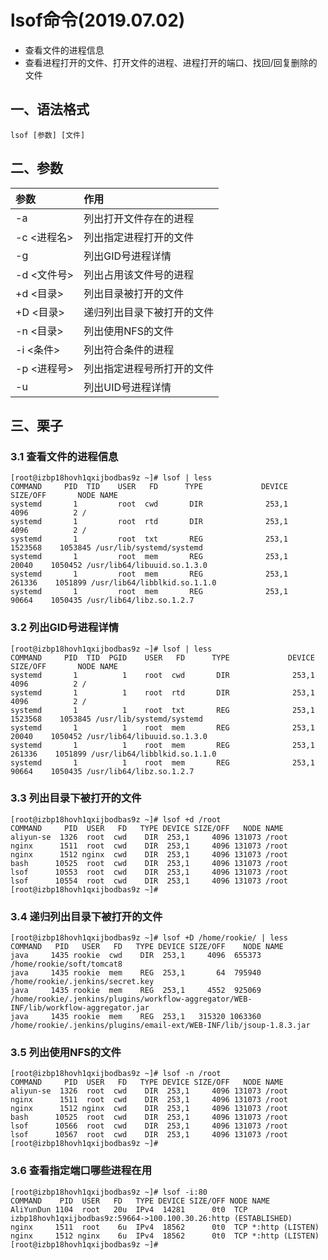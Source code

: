 # lsof命令(2019.07.02)

- 查看文件的进程信息
- 查看进程打开的文件、打开文件的进程、进程打开的端口、找回/回复删除的文件

## 一、语法格式

`lsof [参数] [文件]`

## 二、参数

| 参数 | 作用 |
| :--- | :--- |
| -a | 列出打开文件存在的进程 |
| -c <进程名> | 列出指定进程打开的文件 |
| -g | 列出GID号进程详情 |
| -d <文件号> | 列出占用该文件号的进程 |
| +d <目录> | 列出目录被打开的文件 |
| +D <目录> | 递归列出目录下被打开的文件 |
| -n <目录> | 列出使用NFS的文件 |
| -i <条件> | 列出符合条件的进程 |
| -p <进程号> | 列出指定进程号所打开的文件 |
| -u | 列出UID号进程详情 |

## 三、栗子

### 3.1 查看文件的进程信息

    [root@izbp18hovh1qxijbodbas9z ~]# lsof | less
    COMMAND     PID  TID    USER   FD      TYPE             DEVICE  SIZE/OFF       NODE NAME
    systemd       1         root  cwd       DIR              253,1      4096          2 /
    systemd       1         root  rtd       DIR              253,1      4096          2 /
    systemd       1         root  txt       REG              253,1   1523568    1053845 /usr/lib/systemd/systemd
    systemd       1         root  mem       REG              253,1     20040    1050452 /usr/lib64/libuuid.so.1.3.0
    systemd       1         root  mem       REG              253,1    261336    1051899 /usr/lib64/libblkid.so.1.1.0
    systemd       1         root  mem       REG              253,1     90664    1050435 /usr/lib64/libz.so.1.2.7

### 3.2 列出GID号进程详情

    [root@izbp18hovh1qxijbodbas9z ~]# lsof | less
    COMMAND     PID  TID  PGID    USER   FD      TYPE             DEVICE  SIZE/OFF       NODE NAME
    systemd       1          1    root  cwd       DIR              253,1      4096          2 /
    systemd       1          1    root  rtd       DIR              253,1      4096          2 /
    systemd       1          1    root  txt       REG              253,1   1523568    1053845 /usr/lib/systemd/systemd
    systemd       1          1    root  mem       REG              253,1     20040    1050452 /usr/lib64/libuuid.so.1.3.0
    systemd       1          1    root  mem       REG              253,1    261336    1051899 /usr/lib64/libblkid.so.1.1.0
    systemd       1          1    root  mem       REG              253,1     90664    1050435 /usr/lib64/libz.so.1.2.7

### 3.3 列出目录下被打开的文件

    [root@izbp18hovh1qxijbodbas9z ~]# lsof +d /root
    COMMAND     PID  USER   FD   TYPE DEVICE SIZE/OFF   NODE NAME
    aliyun-se  1326  root  cwd    DIR  253,1     4096 131073 /root
    nginx      1511  root  cwd    DIR  253,1     4096 131073 /root
    nginx      1512 nginx  cwd    DIR  253,1     4096 131073 /root
    bash      10525  root  cwd    DIR  253,1     4096 131073 /root
    lsof      10553  root  cwd    DIR  253,1     4096 131073 /root
    lsof      10554  root  cwd    DIR  253,1     4096 131073 /root
    [root@izbp18hovh1qxijbodbas9z ~]# 
    
### 3.4 递归列出目录下被打开的文件

    [root@izbp18hovh1qxijbodbas9z ~]# lsof +D /home/rookie/ | less
    COMMAND   PID   USER   FD   TYPE DEVICE SIZE/OFF    NODE NAME
    java     1435 rookie  cwd    DIR  253,1     4096  655373 /home/rookie/soft/tomcat8
    java     1435 rookie  mem    REG  253,1       64  795940 /home/rookie/.jenkins/secret.key
    java     1435 rookie  mem    REG  253,1     4552  925069 /home/rookie/.jenkins/plugins/workflow-aggregator/WEB-INF/lib/workflow-aggregator.jar
    java     1435 rookie  mem    REG  253,1   315320 1063360 /home/rookie/.jenkins/plugins/email-ext/WEB-INF/lib/jsoup-1.8.3.jar

### 3.5 列出使用NFS的文件

    [root@izbp18hovh1qxijbodbas9z ~]# lsof -n /root
    COMMAND     PID  USER   FD   TYPE DEVICE SIZE/OFF   NODE NAME
    aliyun-se  1326  root  cwd    DIR  253,1     4096 131073 /root
    nginx      1511  root  cwd    DIR  253,1     4096 131073 /root
    nginx      1512 nginx  cwd    DIR  253,1     4096 131073 /root
    bash      10525  root  cwd    DIR  253,1     4096 131073 /root
    lsof      10566  root  cwd    DIR  253,1     4096 131073 /root
    lsof      10567  root  cwd    DIR  253,1     4096 131073 /root
    [root@izbp18hovh1qxijbodbas9z ~]# 

### 3.6 查看指定端口哪些进程在用

    [root@izbp18hovh1qxijbodbas9z ~]# lsof -i:80
    COMMAND    PID  USER   FD   TYPE DEVICE SIZE/OFF NODE NAME
    AliYunDun 1104  root   20u  IPv4  14281      0t0  TCP izbp18hovh1qxijbodbas9z:59664->100.100.30.26:http (ESTABLISHED)
    nginx     1511  root    6u  IPv4  18562      0t0  TCP *:http (LISTEN)
    nginx     1512 nginx    6u  IPv4  18562      0t0  TCP *:http (LISTEN)
    [root@izbp18hovh1qxijbodbas9z ~]# 
    

